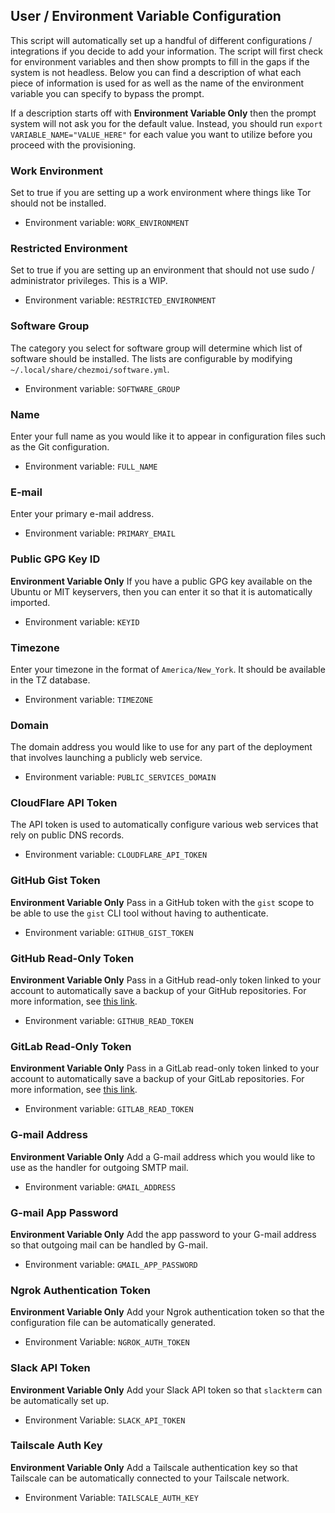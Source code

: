 ## User / Environment Variable Configuration

This script will automatically set up a handful of different configurations / integrations
if you decide to add your information. The script will first check for environment variables
and then show prompts to fill in the gaps if the system is not headless. Below you can find
a description of what each piece of information is used for as well as the name of the
environment variable you can specify to bypass the prompt.

If a description starts off with **Environment Variable Only** then the prompt system will not ask you for the default value. Instead, you should run `export VARIABLE_NAME="VALUE_HERE"` for each value you want to utilize before you proceed with the provisioning.

### Work Environment

Set to true if you are setting up a work environment where things like Tor should
not be installed.

* Environment variable: `WORK_ENVIRONMENT`

### Restricted Environment

Set to true if you are setting up an environment that should not use sudo / administrator
privileges. This is a WIP.

* Environment variable: `RESTRICTED_ENVIRONMENT`

### Software Group

The category you select for software group will determine which list of software should be
installed. The lists are configurable by modifying `~/.local/share/chezmoi/software.yml`.

* Environment variable: `SOFTWARE_GROUP`

### Name

Enter your full name as you would like it to appear in configuration files such as the Git
configuration.

* Environment variable: `FULL_NAME`

### E-mail

Enter your primary e-mail address.

* Environment variable: `PRIMARY_EMAIL`

### Public GPG Key ID

**Environment Variable Only** If you have a public GPG key available on the Ubuntu or MIT keyservers, then you can enter it
so that it is automatically imported.

* Environment variable: `KEYID`

### Timezone

Enter your timezone in the format of `America/New_York`. It should be available in the TZ database.

* Environment variable: `TIMEZONE`

### Domain

The domain address you would like to use for any part of the deployment that involves launching
a publicly web service.

* Environment variable: `PUBLIC_SERVICES_DOMAIN`

### CloudFlare API Token

The API token is used to automatically configure various web services that rely on public DNS
records.

* Environment variable: `CLOUDFLARE_API_TOKEN`

### GitHub Gist Token

**Environment Variable Only** Pass in a GitHub token with the `gist` scope to be able to use the `gist` CLI tool without having to authenticate.

* Environment variable: `GITHUB_GIST_TOKEN`

### GitHub Read-Only Token

**Environment Variable Only** Pass in a GitHub read-only token linked to your account to automatically save a backup of your
GitHub repositories. For more information, see [this link](https://github.com/gabrie30/ghorg#scm-provider-setup).

* Environment variable: `GITHUB_READ_TOKEN`

### GitLab Read-Only Token

**Environment Variable Only** Pass in a GitLab read-only token linked to your account to automatically save a backup of your
GitLab repositories. For more information, see [this link](https://github.com/gabrie30/ghorg#scm-provider-setup).

* Environment variable: `GITLAB_READ_TOKEN`

### G-mail Address

**Environment Variable Only** Add a G-mail address which you would like to use as the handler for outgoing SMTP mail.

* Environment variable: `GMAIL_ADDRESS`

### G-mail App Password

**Environment Variable Only** Add the app password to your G-mail address so that outgoing mail can be handled by G-mail.

* Environment variable: `GMAIL_APP_PASSWORD`

### Ngrok Authentication Token

**Environment Variable Only** Add your Ngrok authentication token so that the configuration file can be automatically
generated.

* Environment Variable: `NGROK_AUTH_TOKEN`

### Slack API Token

**Environment Variable Only** Add your Slack API token so that `slackterm` can be automatically set up.

* Environment Variable: `SLACK_API_TOKEN`

### Tailscale Auth Key

**Environment Variable Only** Add a Tailscale authentication key so that Tailscale can be automatically connected to your Tailscale network.

* Environment Variable: `TAILSCALE_AUTH_KEY`
